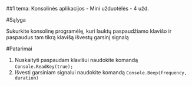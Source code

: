 ﻿##1 tema: Konsolinės aplikacijos - Mini užduotėlės - 4 užd.

#Sąlyga

Sukurkite konsolinę programėlę, kuri lauktų paspaudžiamo klavišo ir paspaudus tam tikrą klavišą išvestų garsinį signalą

#Patarimai

1. Nuskaityti paspaudam klavišui naudokite komandą `Console.ReadKey(true);`
2. Išvesti garsiniam signalui naudokite komandą `Console.Beep(frequency, duration)`